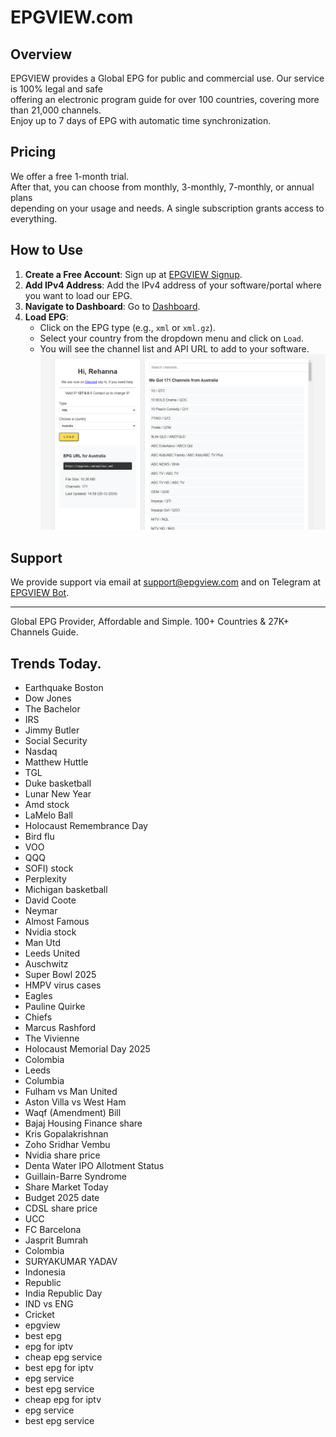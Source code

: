 # EPGVIEW.com



## Overview
EPGVIEW provides a Global EPG for public and commercial use. Our service is 100% legal and safe\
offering an electronic program guide for over 100 countries, covering more than 21,000 channels.\
Enjoy up to 7 days of EPG with automatic time synchronization.

## Pricing
We offer a free 1-month trial. \
After that, you can choose from monthly, 3-monthly, 7-monthly, or annual plans \
depending on your usage and needs. A single subscription grants access to everything.

## How to Use
1. **Create a Free Account**: Sign up at [EPGVIEW Signup](https://epgview.com/signup.php).
2. **Add IPv4 Address**: Add the IPv4 address of your software/portal where you want to load our EPG.
3. **Navigate to Dashboard**: Go to [Dashboard](https://epgview.com/dashboard.php).
4. **Load EPG**:
   - Click on the EPG type (e.g., `xml` or `xml.gz`).
   - Select your country from the dropdown menu and click on `Load`.
   - You will see the channel list and API URL to add to your software.
![EPGVIEW](img/dashboard.png)
## Support
We provide support via email at [support@epgview.com](mailto:support@epgview.com) and on Telegram at [EPGVIEW Bot](https://t.me/epgview_bot).

---

Global EPG Provider, Affordable and Simple. 100+ Countries & 27K+ Channels Guide.

## Trends Today.

- Earthquake Boston
- Dow Jones
- The Bachelor
- IRS
- Jimmy Butler
- Social Security
- Nasdaq
- Matthew Huttle
- TGL
- Duke basketball
- Lunar New Year
- Amd stock
- LaMelo Ball
- Holocaust Remembrance Day
- Bird flu
- VOO
- QQQ
- SOFI) stock
- Perplexity
- Michigan basketball
- David Coote
- Neymar
- Almost Famous
- Nvidia stock
- Man Utd
- Leeds United
- Auschwitz
- Super Bowl 2025
- HMPV virus cases
- Eagles
- Pauline Quirke
- Chiefs
- Marcus Rashford
- The Vivienne
- Holocaust Memorial Day 2025
- Colombia
- Leeds
- Columbia
- Fulham vs Man United
- Aston Villa vs West Ham
- Waqf (Amendment) Bill
- Bajaj Housing Finance share
- Kris Gopalakrishnan
- Zoho Sridhar Vembu
- Nvidia share price
- Denta Water IPO Allotment Status
- Guillain-Barre Syndrome
- Share Market Today
- Budget 2025 date
- CDSL share price
- UCC
- FC Barcelona
- Jasprit Bumrah
- Colombia
- SURYAKUMAR YADAV
- Indonesia
- Republic
- India Republic Day
- IND vs ENG
- Cricket
- epgview
- best epg
- epg for iptv
- cheap epg service
- best epg for iptv
- epg service
- best epg service
- cheap epg for iptv
- epg service
- best epg service
